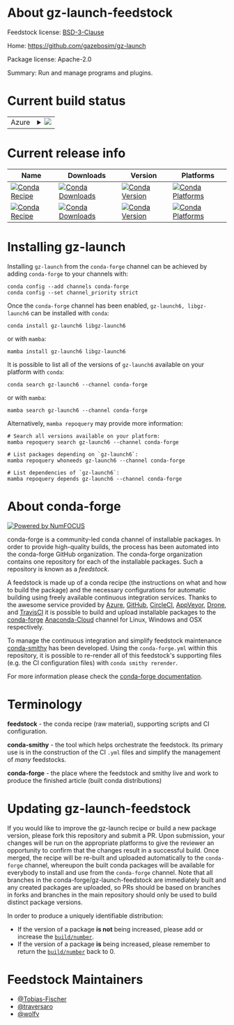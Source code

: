 About gz-launch-feedstock
=========================

Feedstock license: [BSD-3-Clause](https://github.com/conda-forge/gz-launch-feedstock/blob/main/LICENSE.txt)

Home: https://github.com/gazebosim/gz-launch

Package license: Apache-2.0

Summary: Run and manage programs and plugins.

Current build status
====================


<table>
    
  <tr>
    <td>Azure</td>
    <td>
      <details>
        <summary>
          <a href="https://dev.azure.com/conda-forge/feedstock-builds/_build/latest?definitionId=17797&branchName=main">
            <img src="https://dev.azure.com/conda-forge/feedstock-builds/_apis/build/status/gz-launch-feedstock?branchName=main">
          </a>
        </summary>
        <table>
          <thead><tr><th>Variant</th><th>Status</th></tr></thead>
          <tbody><tr>
              <td>linux_64_libprotobuf3.21</td>
              <td>
                <a href="https://dev.azure.com/conda-forge/feedstock-builds/_build/latest?definitionId=17797&branchName=main">
                  <img src="https://dev.azure.com/conda-forge/feedstock-builds/_apis/build/status/gz-launch-feedstock?branchName=main&jobName=linux&configuration=linux%20linux_64_libprotobuf3.21" alt="variant">
                </a>
              </td>
            </tr><tr>
              <td>linux_64_libprotobuf4.23.3</td>
              <td>
                <a href="https://dev.azure.com/conda-forge/feedstock-builds/_build/latest?definitionId=17797&branchName=main">
                  <img src="https://dev.azure.com/conda-forge/feedstock-builds/_apis/build/status/gz-launch-feedstock?branchName=main&jobName=linux&configuration=linux%20linux_64_libprotobuf4.23.3" alt="variant">
                </a>
              </td>
            </tr><tr>
              <td>linux_aarch64_libprotobuf3.21</td>
              <td>
                <a href="https://dev.azure.com/conda-forge/feedstock-builds/_build/latest?definitionId=17797&branchName=main">
                  <img src="https://dev.azure.com/conda-forge/feedstock-builds/_apis/build/status/gz-launch-feedstock?branchName=main&jobName=linux&configuration=linux%20linux_aarch64_libprotobuf3.21" alt="variant">
                </a>
              </td>
            </tr><tr>
              <td>linux_aarch64_libprotobuf4.23.3</td>
              <td>
                <a href="https://dev.azure.com/conda-forge/feedstock-builds/_build/latest?definitionId=17797&branchName=main">
                  <img src="https://dev.azure.com/conda-forge/feedstock-builds/_apis/build/status/gz-launch-feedstock?branchName=main&jobName=linux&configuration=linux%20linux_aarch64_libprotobuf4.23.3" alt="variant">
                </a>
              </td>
            </tr><tr>
              <td>linux_ppc64le_libprotobuf3.21</td>
              <td>
                <a href="https://dev.azure.com/conda-forge/feedstock-builds/_build/latest?definitionId=17797&branchName=main">
                  <img src="https://dev.azure.com/conda-forge/feedstock-builds/_apis/build/status/gz-launch-feedstock?branchName=main&jobName=linux&configuration=linux%20linux_ppc64le_libprotobuf3.21" alt="variant">
                </a>
              </td>
            </tr><tr>
              <td>linux_ppc64le_libprotobuf4.23.3</td>
              <td>
                <a href="https://dev.azure.com/conda-forge/feedstock-builds/_build/latest?definitionId=17797&branchName=main">
                  <img src="https://dev.azure.com/conda-forge/feedstock-builds/_apis/build/status/gz-launch-feedstock?branchName=main&jobName=linux&configuration=linux%20linux_ppc64le_libprotobuf4.23.3" alt="variant">
                </a>
              </td>
            </tr><tr>
              <td>osx_64_libprotobuf3.21</td>
              <td>
                <a href="https://dev.azure.com/conda-forge/feedstock-builds/_build/latest?definitionId=17797&branchName=main">
                  <img src="https://dev.azure.com/conda-forge/feedstock-builds/_apis/build/status/gz-launch-feedstock?branchName=main&jobName=osx&configuration=osx%20osx_64_libprotobuf3.21" alt="variant">
                </a>
              </td>
            </tr><tr>
              <td>osx_64_libprotobuf4.23.3</td>
              <td>
                <a href="https://dev.azure.com/conda-forge/feedstock-builds/_build/latest?definitionId=17797&branchName=main">
                  <img src="https://dev.azure.com/conda-forge/feedstock-builds/_apis/build/status/gz-launch-feedstock?branchName=main&jobName=osx&configuration=osx%20osx_64_libprotobuf4.23.3" alt="variant">
                </a>
              </td>
            </tr><tr>
              <td>osx_arm64_libprotobuf3.21</td>
              <td>
                <a href="https://dev.azure.com/conda-forge/feedstock-builds/_build/latest?definitionId=17797&branchName=main">
                  <img src="https://dev.azure.com/conda-forge/feedstock-builds/_apis/build/status/gz-launch-feedstock?branchName=main&jobName=osx&configuration=osx%20osx_arm64_libprotobuf3.21" alt="variant">
                </a>
              </td>
            </tr><tr>
              <td>osx_arm64_libprotobuf4.23.3</td>
              <td>
                <a href="https://dev.azure.com/conda-forge/feedstock-builds/_build/latest?definitionId=17797&branchName=main">
                  <img src="https://dev.azure.com/conda-forge/feedstock-builds/_apis/build/status/gz-launch-feedstock?branchName=main&jobName=osx&configuration=osx%20osx_arm64_libprotobuf4.23.3" alt="variant">
                </a>
              </td>
            </tr><tr>
              <td>win_64_libprotobuf3.21</td>
              <td>
                <a href="https://dev.azure.com/conda-forge/feedstock-builds/_build/latest?definitionId=17797&branchName=main">
                  <img src="https://dev.azure.com/conda-forge/feedstock-builds/_apis/build/status/gz-launch-feedstock?branchName=main&jobName=win&configuration=win%20win_64_libprotobuf3.21" alt="variant">
                </a>
              </td>
            </tr><tr>
              <td>win_64_libprotobuf4.23.3</td>
              <td>
                <a href="https://dev.azure.com/conda-forge/feedstock-builds/_build/latest?definitionId=17797&branchName=main">
                  <img src="https://dev.azure.com/conda-forge/feedstock-builds/_apis/build/status/gz-launch-feedstock?branchName=main&jobName=win&configuration=win%20win_64_libprotobuf4.23.3" alt="variant">
                </a>
              </td>
            </tr>
          </tbody>
        </table>
      </details>
    </td>
  </tr>
</table>

Current release info
====================

| Name | Downloads | Version | Platforms |
| --- | --- | --- | --- |
| [![Conda Recipe](https://img.shields.io/badge/recipe-gz--launch6-green.svg)](https://anaconda.org/conda-forge/gz-launch6) | [![Conda Downloads](https://img.shields.io/conda/dn/conda-forge/gz-launch6.svg)](https://anaconda.org/conda-forge/gz-launch6) | [![Conda Version](https://img.shields.io/conda/vn/conda-forge/gz-launch6.svg)](https://anaconda.org/conda-forge/gz-launch6) | [![Conda Platforms](https://img.shields.io/conda/pn/conda-forge/gz-launch6.svg)](https://anaconda.org/conda-forge/gz-launch6) |
| [![Conda Recipe](https://img.shields.io/badge/recipe-libgz--launch6-green.svg)](https://anaconda.org/conda-forge/libgz-launch6) | [![Conda Downloads](https://img.shields.io/conda/dn/conda-forge/libgz-launch6.svg)](https://anaconda.org/conda-forge/libgz-launch6) | [![Conda Version](https://img.shields.io/conda/vn/conda-forge/libgz-launch6.svg)](https://anaconda.org/conda-forge/libgz-launch6) | [![Conda Platforms](https://img.shields.io/conda/pn/conda-forge/libgz-launch6.svg)](https://anaconda.org/conda-forge/libgz-launch6) |

Installing gz-launch
====================

Installing `gz-launch` from the `conda-forge` channel can be achieved by adding `conda-forge` to your channels with:

```
conda config --add channels conda-forge
conda config --set channel_priority strict
```

Once the `conda-forge` channel has been enabled, `gz-launch6, libgz-launch6` can be installed with `conda`:

```
conda install gz-launch6 libgz-launch6
```

or with `mamba`:

```
mamba install gz-launch6 libgz-launch6
```

It is possible to list all of the versions of `gz-launch6` available on your platform with `conda`:

```
conda search gz-launch6 --channel conda-forge
```

or with `mamba`:

```
mamba search gz-launch6 --channel conda-forge
```

Alternatively, `mamba repoquery` may provide more information:

```
# Search all versions available on your platform:
mamba repoquery search gz-launch6 --channel conda-forge

# List packages depending on `gz-launch6`:
mamba repoquery whoneeds gz-launch6 --channel conda-forge

# List dependencies of `gz-launch6`:
mamba repoquery depends gz-launch6 --channel conda-forge
```


About conda-forge
=================

[![Powered by
NumFOCUS](https://img.shields.io/badge/powered%20by-NumFOCUS-orange.svg?style=flat&colorA=E1523D&colorB=007D8A)](https://numfocus.org)

conda-forge is a community-led conda channel of installable packages.
In order to provide high-quality builds, the process has been automated into the
conda-forge GitHub organization. The conda-forge organization contains one repository
for each of the installable packages. Such a repository is known as a *feedstock*.

A feedstock is made up of a conda recipe (the instructions on what and how to build
the package) and the necessary configurations for automatic building using freely
available continuous integration services. Thanks to the awesome service provided by
[Azure](https://azure.microsoft.com/en-us/services/devops/), [GitHub](https://github.com/),
[CircleCI](https://circleci.com/), [AppVeyor](https://www.appveyor.com/),
[Drone](https://cloud.drone.io/welcome), and [TravisCI](https://travis-ci.com/)
it is possible to build and upload installable packages to the
[conda-forge](https://anaconda.org/conda-forge) [Anaconda-Cloud](https://anaconda.org/)
channel for Linux, Windows and OSX respectively.

To manage the continuous integration and simplify feedstock maintenance
[conda-smithy](https://github.com/conda-forge/conda-smithy) has been developed.
Using the ``conda-forge.yml`` within this repository, it is possible to re-render all of
this feedstock's supporting files (e.g. the CI configuration files) with ``conda smithy rerender``.

For more information please check the [conda-forge documentation](https://conda-forge.org/docs/).

Terminology
===========

**feedstock** - the conda recipe (raw material), supporting scripts and CI configuration.

**conda-smithy** - the tool which helps orchestrate the feedstock.
                   Its primary use is in the construction of the CI ``.yml`` files
                   and simplify the management of *many* feedstocks.

**conda-forge** - the place where the feedstock and smithy live and work to
                  produce the finished article (built conda distributions)


Updating gz-launch-feedstock
============================

If you would like to improve the gz-launch recipe or build a new
package version, please fork this repository and submit a PR. Upon submission,
your changes will be run on the appropriate platforms to give the reviewer an
opportunity to confirm that the changes result in a successful build. Once
merged, the recipe will be re-built and uploaded automatically to the
`conda-forge` channel, whereupon the built conda packages will be available for
everybody to install and use from the `conda-forge` channel.
Note that all branches in the conda-forge/gz-launch-feedstock are
immediately built and any created packages are uploaded, so PRs should be based
on branches in forks and branches in the main repository should only be used to
build distinct package versions.

In order to produce a uniquely identifiable distribution:
 * If the version of a package **is not** being increased, please add or increase
   the [``build/number``](https://docs.conda.io/projects/conda-build/en/latest/resources/define-metadata.html#build-number-and-string).
 * If the version of a package **is** being increased, please remember to return
   the [``build/number``](https://docs.conda.io/projects/conda-build/en/latest/resources/define-metadata.html#build-number-and-string)
   back to 0.

Feedstock Maintainers
=====================

* [@Tobias-Fischer](https://github.com/Tobias-Fischer/)
* [@traversaro](https://github.com/traversaro/)
* [@wolfv](https://github.com/wolfv/)

